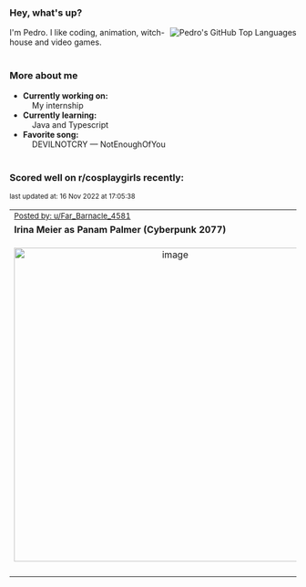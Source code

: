### Hey, what's up?
<img align="right" alt="Pedro's GitHub Top Languages" src="https://github-readme-stats.vercel.app/api/top-langs/?username=PedrosUsername&exclude_repo=HW2&layout=compact" />

I'm Pedro. I like coding, animation, witch-house and video games.<br><br>

### More about me
- **Currently working on:**  
&nbsp;&nbsp;&nbsp;&nbsp;My internship
- **Currently learning:**  
&nbsp;&nbsp;&nbsp;&nbsp;Java and Typescript
- **Favorite song:**  
&nbsp;&nbsp;&nbsp;&nbsp;DEVILNOTCRY — NotEnoughOfYou<br><br>

### Scored well on r/cosplaygirls recently:

<p align="left"><sub>last updated at: 16 Nov 2022 at 17:05:38</sub></p>

|   |
| --- |
| <sub>[Posted by: u/Far_Barnacle_4581][source]</sub> |
| **Irina Meier as Panam Palmer (Cyberpunk 2077)** | 
|<p align="center"> <img alt="image" src="https://i.redd.it/qk6ficm2q60a1.jpg" width="550" /> </p>|
|   |

  



  
  
  
[linkedin]: https://linkedin.com/in/pedro-h-r-gomes-8a487b14a/
[gmail]: mailto:pilique11@gmail.com
[source]: https://reddit.com/r/cosplaygirls/comments/yw2j8y/irina_meier_as_panam_palmer_cyberpunk_2077/
[redditAPI]: https://www.reddit.com/dev/api/